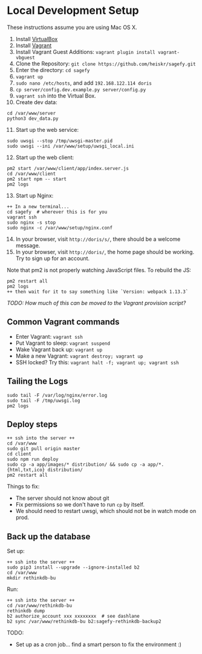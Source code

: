 Local Development Setup
=======================

These instructions assume you are using Mac OS X.

1. Install [VirtualBox](https://www.virtualbox.org/wiki/Downloads)
2. Install [Vagrant](http://downloads.vagrantup.com/)
3. Install Vagrant Guest Additions: `vagrant plugin install vagrant-vbguest`
4. Clone the Repository: `git clone https://github.com/heiskr/sagefy.git`
5. Enter the directory: `cd sagefy`
6. `vagrant up`
7. `sudo nano /etc/hosts`, and add `192.168.122.114 doris`
8. `cp server/config.dev.example.py server/config.py`
9. `vagrant ssh` into the Virtual Box.
10. Create dev data:
  ````
  cd /var/www/server
  python3 dev_data.py
  ````
11. Start up the web service:
  ````
  sudo uwsgi --stop /tmp/uwsgi-master.pid
  sudo uwsgi --ini /var/www/setup/uwsgi_local.ini
  ````
12. Start up the web client:
  ````
  pm2 start /var/www/client/app/index.server.js
  cd /var/www/client
  pm2 start npm -- start
  pm2 logs
  ````
13. Start up Nginx:
  ````
  ++ In a new terminal...
  cd sagefy  # wherever this is for you
  vagrant ssh
  sudo nginx -s stop
  sudo nginx -c /var/www/setup/nginx.conf
  ````
14. In your browser, visit `http://doris/s/`, there should be a welcome message.
15. In your browser, visit `http://doris/`, the home page should be working. Try to sign up for an account.

Note that pm2 is not properly watching JavaScript files. To rebuild the JS:

    pm2 restart all
    pm2 logs
    ++ then wait for it to say something like `Version: webpack 1.13.3`

_TODO: How much of this can be moved to the Vagrant provision script?_

Common Vagrant commands
-----------------------

- Enter Vagrant: `vagrant ssh`
- Put Vagrant to sleep: `vagrant suspend`
- Wake Vagrant back up: `vagrant up`
- Make a new Vagrant: `vagrant destroy; vagrant up`
- SSH locked? Try this: `vagrant halt -f; vagrant up; vagrant ssh`

Tailing the Logs
----------------

    sudo tail -F /var/log/nginx/error.log
    sudo tail -F /tmp/uwsgi.log
    pm2 logs

Deploy steps
------------

    ++ ssh into the server ++
    cd /var/www
    sudo git pull origin master
    cd client
    sudo npm run deploy
    sudo cp -a app/images/* distribution/ && sudo cp -a app/*.{html,txt,ico} distribution/
    pm2 restart all

Things to fix:

- The server should not know about git
- Fix permissions so we don't have to run `cp` by itself.
- We should need to restart uwsgi, which should not be in watch mode on prod.

Back up the database
--------------------

Set up:

    ++ ssh into the server ++
    sudo pip3 install --upgrade --ignore-installed b2
    cd /var/www
    mkdir rethinkdb-bu

Run:

    ++ ssh into the server ++
    cd /var/www/rethinkdb-bu
    rethinkdb dump
    b2 authorize_account xxx xxxxxxxx  # see dashlane
    b2 sync /var/www/rethinkdb-bu b2:sagefy-rethinkdb-backup2

TODO:

- Set up as a cron job... find a smart person to fix the environment :)
